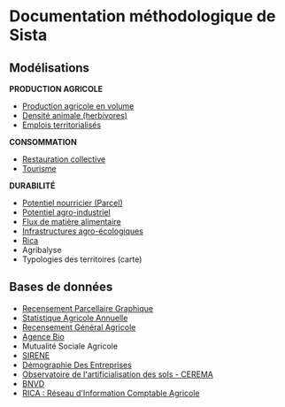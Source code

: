 # Documentation méthodologique de Sista

## Modélisations

**PRODUCTION AGRICOLE**

- [Production agricole en volume](Méthodologie/Production%20agricole%20en%20volume.md)
- [Densité animale (herbivores)](Méthodologie/Densité%20animale.md)
- [Emplois territorialisés](Méthodologie/Emplois%20territorialisés.md)

**CONSOMMATION**

- [Restauration collective](Méthodologie/Restauration%20collective.md)
- [Tourisme](Méthodologie/Tourisme.md)

**DURABILITÉ**

- [Potentiel nourricier (Parcel)](Méthodologie/Potentiel%20nourricier.md)
- [Potentiel agro-industriel](Méthodologie/Potentiel%20agro-industriel.md)
- [Flux de matière alimentaire](Méthodologie/Flux.md)
- [Infrastructures agro-écologiques](Méthodologie/Infrastructures%20agro-écologiques.md)
- [Rica](Méthodologie/Rica.md)
- Agribalyse
- Typologies des territoires (carte)

## Bases de données

- [Recensement Parcellaire Graphique](Bases%20de%20données/Recensement%20Parcellaire%20Graphique.md)
- [Statistique Agricole Annuelle](Bases%20de%20données/Statistique%20Agricole%20Annuelle.md)
- [Recensement Général Agricole](Bases%20de%20données/Recensement%20Général%20Agricole.md)
- [Agence Bio](<(Bases%20de%20données/Agence%20Bio.md)>)
- Mutualité Sociale Agricole
- [SIRENE](https://outil-sources-interne.basic.coop/#/publication/2/sirene-sirene)
- [Démographie Des Entreprises](https://outil-sources-interne.basic.coop/#/publication/7/insee-demographie-des-entreprises-dde)
- [Observatoire de l'artificialisation des sols - CEREMA](https://outil-sources-interne.basic.coop/#/publication/39/cerema-portail-de-lartificialisation-des-sols)
- [BNVD](https://outil-sources-interne.basic.coop/#/publication/20/bnvd-achat-de-pesticides-par-code-postal)
- [RICA : Réseau d'Information Comptable Agricole](https://outil-sources-interne.basic.coop/#/publication/14/agreste-rica)

